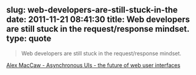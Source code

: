 slug: web-developers-are-still-stuck-in-the
date: 2011-11-21 08:41:30
title: Web developers are still stuck in the request/response mindset.
type: quote
---

> Web developers are still stuck in the request/response mindset.

[Alex MacCaw - Asynchronous UIs - the future of web user interfaces](http://alexmaccaw.co.uk/posts/async_ui)
